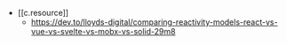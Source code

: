 


- [[c.resource]] 
  - https://dev.to/lloyds-digital/comparing-reactivity-models-react-vs-vue-vs-svelte-vs-mobx-vs-solid-29m8
